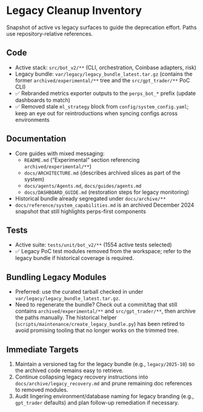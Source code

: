 # Legacy Cleanup Inventory

Snapshot of active vs legacy surfaces to guide the deprecation effort. Paths
use repository-relative references.

## Code

- Active stack: `src/bot_v2/**` (CLI, orchestration, Coinbase adapters, risk)
- Legacy bundle: `var/legacy/legacy_bundle_latest.tar.gz` (contains the former
  `archived/experimental/**` tree and the `src/gpt_trader/**` PoC CLI)
- ✅ Rebranded metrics exporter outputs to the `perps_bot_*` prefix (update dashboards to match)
- ✅ Removed stale `ml_strategy` block from `config/system_config.yaml`; keep an eye
  out for reintroductions when syncing configs across environments

## Documentation

- Core guides with mixed messaging:
  - `README.md` (“Experimental” section referencing `archived/experimental/**`)
  - `docs/ARCHITECTURE.md` (describes archived slices as part of the system)
  - `docs/agents/Agents.md`, `docs/guides/agents.md`
  - `docs/DASHBOARD_GUIDE.md` (restoration steps for legacy monitoring)
- Historical bundle already segregated under `docs/archive/**`
- `docs/reference/system_capabilities.md` is an archived December 2024 snapshot
  that still highlights perps-first components

## Tests

- Active suite: `tests/unit/bot_v2/**` (1554 active tests selected)
- ✅ Legacy PoC test modules removed from the workspace; refer to the legacy
  bundle if historical coverage is required.

## Bundling Legacy Modules

- Preferred: use the curated tarball checked in under
  `var/legacy/legacy_bundle_latest.tar.gz`.
- Need to regenerate the bundle? Check out a commit/tag that still contains
  `archived/experimental/**` and `src/gpt_trader/**`, then archive the paths
  manually. The historical helper (`scripts/maintenance/create_legacy_bundle.py`)
  has been retired to avoid promising tooling that no longer works on the trimmed
  tree.

## Immediate Targets

1. Maintain a versioned tag for the legacy bundle (e.g., `legacy/2025-10`) so the
   archived code remains easy to retrieve.
2. Continue collapsing legacy recovery instructions into `docs/archive/legacy_recovery.md`
   and prune remaining doc references to removed modules.
3. Audit lingering environment/database naming for legacy branding (e.g.,
   `gpt_trader` defaults) and plan follow-up remediation if necessary.
